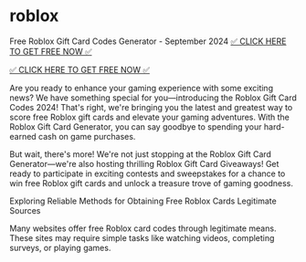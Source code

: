 # roblox
Free Roblox Gift Card Codes Generator - September 2024
<a href="https://offerpilots.com/roblox/" rel="nofollow">✅ CLICK HERE TO GET FREE NOW ✅</a>

<a href="https://offerpilots.com/roblox/" rel="nofollow">✅ CLICK HERE TO GET FREE NOW ✅</a>

Are you ready to enhance your gaming experience with some exciting news? We have something special for you—introducing the Roblox Gift Card Codes 2024! That's right, we're bringing you the latest and greatest way to score free Roblox gift cards and elevate your gaming adventures. With the Roblox Gift Card Generator, you can say goodbye to spending your hard-earned cash on game purchases.

But wait, there's more! We're not just stopping at the Roblox Gift Card Generator—we're also hosting thrilling Roblox Gift Card Giveaways! Get ready to participate in exciting contests and sweepstakes for a chance to win free Roblox gift cards and unlock a treasure trove of gaming goodness.

Exploring Reliable Methods for Obtaining Free Roblox Cards
Legitimate Sources

Many websites offer free Roblox card codes through legitimate means. These sites may require simple tasks like watching videos, completing surveys, or playing games.
